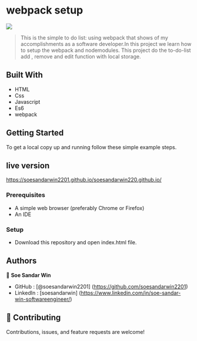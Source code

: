 # webpack setup

![](https://img.shields.io/badge/Microverse-blueviolet)

> This is the simple to do list: using webpack that shows of my accomplishments as a software developer.In this project  we learn how to setup the webpack and nodemodules. This project do the to-do-list add , remove and edit function with local storage.



## Built With

- HTML
- Css
- Javascript
- Es6
- webpack

## Getting Started

To get a local copy up and running follow these simple example steps.

## live version
https://soesandarwin2201.github.io/soesandarwin220.github.io/

### Prerequisites
- A simple web browser (preferably Chrome or Firefox)
- An IDE

### Setup
- Download this repository and open index.html file.

## Authors

👤 **Soe Sandar Win**

- GitHub : [@soesandarwin2201] (https://github.com/soesandarwin2201)
- LinkedIn : [soesandarwin] (https://www.linkedin.com/in/soe-sandar-win-softwareengineer/)
## 🤝 Contributing

Contributions, issues, and feature requests are welcome!
